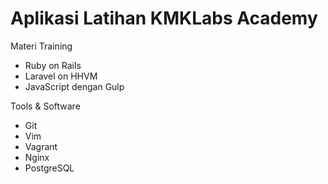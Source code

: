 # Aplikasi Latihan KMKLabs Academy #

Materi Training

* Ruby on Rails
* Laravel on HHVM
* JavaScript dengan Gulp

Tools & Software

* Git
* Vim
* Vagrant
* Nginx
* PostgreSQL

